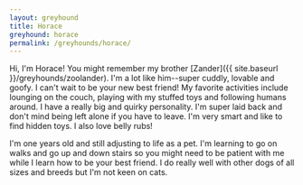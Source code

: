```yaml
---
layout: greyhound
title: Horace
greyhound: horace
permalink: /greyhounds/horace/
---
```


Hi, I'm Horace! You might remember my brother [Zander]({{ site.baseurl }}/greyhounds/zoolander).
I'm a lot like him--super cuddly, lovable and goofy.
I can't wait to be your new best friend! My favorite activities include lounging on
the couch, playing with my stuffed toys and following humans around. I have a really big and
quirky personality. I'm super laid back and don't mind being left alone if you have to leave.
I'm very smart and like to find hidden toys. I also love belly rubs!

I'm one years old and still adjusting to life as a pet. I'm learning to go on walks and go up
and down stairs so you might need to be patient with me while I learn how to be your best
friend. I do really well with other dogs of all sizes and breeds but I'm not keen on cats.
